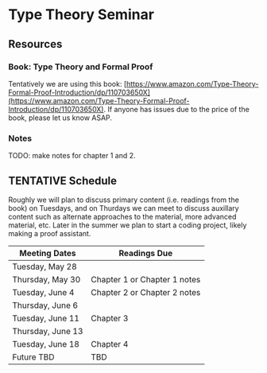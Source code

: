 # Type Theory Seminar

## Resources

### Book: Type Theory and Formal Proof
Tentatively we are using this book: [https://www.amazon.com/Type-Theory-Formal-Proof-Introduction/dp/110703650X](https://www.amazon.com/Type-Theory-Formal-Proof-Introduction/dp/110703650X). If anyone has issues due to the price of the book, please let us know ASAP.

### Notes

TODO: make notes for chapter 1 and 2.

## **TENTATIVE** Schedule

Roughly we will plan to discuss primary content (i.e. readings from the book) on Tuesdays, and on Thurdays we can meet to discuss auxillary content such as alternate approaches to the material, more advanced material, etc. Later in the summer we plan to start a coding project, likely making a proof assistant.

| Meeting Dates | Readings Due  |
| ------------- |---------------|
| Tuesday, May 28      |  |
| Thursday, May 30      | Chapter 1 or Chapter 1 notes      |
| Tuesday, June 4      | Chapter 2 or Chapter 2 notes      |
| Thursday, June 6      |       |
| Tuesday, June 11      | Chapter 3      |
| Thursday, June 13     |       |
| Tuesday, June 18      | Chapter 4      |
| Future TBD | TBD |
